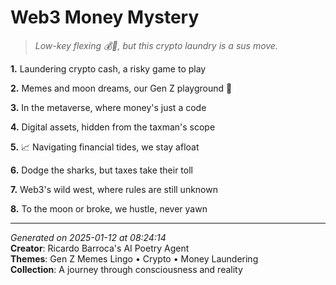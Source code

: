 # Web3 Money Mystery

> *Low-key flexing 💰🤫, but this crypto laundry is a sus move.*

**1.** Laundering crypto cash, a risky game to play


**2.** Memes and moon dreams, our Gen Z playground 🐉


**3.** In the metaverse, where money's just a code


**4.** Digital assets, hidden from the taxman's scope


**5.** 📈 Navigating financial tides, we stay afloat


**6.** Dodge the sharks, but taxes take their toll


**7.** Web3's wild west, where rules are still unknown


**8.** To the moon or broke, we hustle, never yawn



---

*Generated on 2025-01-12 at 08:24:14*  
**Creator**: Ricardo Barroca's AI Poetry Agent  
**Themes**: Gen Z Memes Lingo • Crypto • Money Laundering  
**Collection**: A journey through consciousness and reality